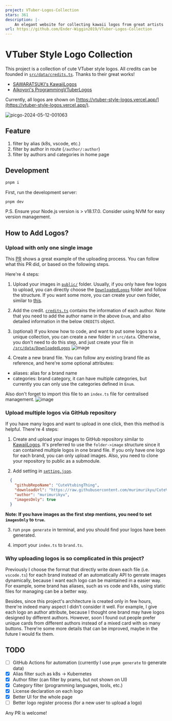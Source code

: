 ```yaml
---
project: VTuber-Logos-Collection
stars: 361
description: |-
    An elegant website for collecting kawaii logos from great artists
url: https://github.com/Ender-Wiggin2019/VTuber-Logos-Collection
---
```


# VTuber Style Logo Collection

This project is a collection of cute VTuber style logos. All credits can be founded in [`src/data/credits.ts`](https://github.com/Ender-Wiggin2019/VTuber-Logos-Collection/blob/main/src/data/credits.ts). Thanks to their great works!

- [SAWARATSUKI's KawaiiLogos](https://github.com/SAWARATSUKI/KawaiiLogos)
- [Aikoyori's ProgrammingVTuberLogos](https://github.com/Aikoyori/ProgrammingVTuberLogos)

Currently, all logos are shown on [https://vtuber-style-logos.vercel.app/](https://vtuber-style-logos.vercel.app/).

![picgo-2024-05-12-001063](https://github.com/Ender-Wiggin2019/VTuber-Logos-Collection/assets/49976407/ce7afc00-c040-4dde-b766-37e04bb7577b)

## Feature

1. filter by alias (k8s, vscode, etc.)
2. filter by author in route (`/author/:author`)
3. filter by authors and categories in home page

## Development

```bash
pnpm i
```

First, run the development server:

```bash
pnpm dev
```

P.S. Ensure your Node.js version is > v18.17.0. Consider using NVM for easy version management.


## How to Add Logos?

### Upload with only one single image

This [PR](https://github.com/Ender-Wiggin2019/VTuber-Logos-Collection/pull/28/files) shows a great example of the uploading process. You can follow what this PR did, or based on the following steps.

Here're 4 steps:

1. Upload your images in [`public/`](https://github.com/Ender-Wiggin2019/VTuber-Logos-Collection/tree/main/public) folder. Usually, if you only have few logos to upload, you can directly choose the [`DownloadedLogos`](https://github.com/Ender-Wiggin2019/VTuber-Logos-Collection/tree/main/public/DownloadedLogos) folder and follow the structure. If you want some more, you can create your own folder, similar to [this](https://github.com/Ender-Wiggin2019/VTuber-Logos-Collection/tree/main/public/VtuberLogos/LinuxMint).

2. Add the credit. [`credits.ts`](https://github.com/Ender-Wiggin2019/VTuber-Logos-Collection/blob/main/src/data/credits.ts) contains the information of each author. Note that you need to add the author name in the above `Enum`, and also detailed information in the below `CREDITS` object.

3. (optional) If you know how to code, and want to put some logos to a unique collection, you can create a new folder in `src/data`. Otherwise, you don't need to do this step, and just create your file in [`/src/data/DownloadedLogos`](https://github.com/Ender-Wiggin2019/VTuber-Logos-Collection/tree/main/src/data/DownloadedLogos)
![image](https://github.com/Ender-Wiggin2019/VTuber-Logos-Collection/assets/49976407/420c2613-bd1f-4d3b-8978-8da6acad9e5f)

4. Create a new brand file. You can follow any existing brand file as reference, and here're some optional attributes:
- aliases: alias for a brand name
- categories: brand category, it can have multiple categories, but currently you can only use the categories defined in `Enum`.

Also don't forget to import this file to an `index.ts` file for centralised management.
![image](https://github.com/Ender-Wiggin2019/VTuber-Logos-Collection/assets/49976407/d2737afa-3e9f-416b-a172-a44608fc7531)

### Upload multiple logos via GitHub repository

If you have many logos and want to upload in one click, then this method is helpful. There're 4 steps:

1. Create and upload your images to GitHub repository similar to [KawaiiLogos](https://github.com/SAWARATSUKI/KawaiiLogos). It's preferred to use the `folder->image` structure since it can contained multiple logos in one brand file. If you only have one logo for each brand, you can only upload images. Also, you need to clone your repository to public as a submodule.

2. Add setting in [`setting.json`](https://github.com/Ender-Wiggin2019/VTuber-Logos-Collection/blob/main/generate/config/setting.json).
```json
  {
    "githubRepoName": "CuteVtubingThing",
    "downloadUrl": "https://raw.githubusercontent.com/murimurikyu/CuteVtubingThing/main/",
    "author": "murimurikyu",
    "imagesOnly": true
  }
```
**Note: If you have images as the first step mentions, you need to set `imagesOnly` to `true`.**

3. run `pnpm generate` in terminal, and you should find your logos have been generated.

4. import your `index.ts` to `brand.ts`.

### Why uploading logos is so complicated in this project?

Previously I choose the format that directly write down each file (i.e. `vscode.ts`) for each brand instead of an automatically API to genrate images dynamically, because I want each logo can be maintained in a easier way. For example, some brand has aliases, such as vs code and k8s, using static files for managing can be a better way.

Besides, since this project's architecture is created only in few hours, there're indeed many aspect I didn't consider it well. For example, I give each logo an author attribute, because I thought one brand may have logos designed by different authors. However, soon I found out people prefer unique cards from different authors instead of a mixed card with so many buttons. There're some more details that can be improved, maybe in the future I would fix them.

## TODO

- [ ] GitHub Actions for automation (currently I use `pnpm generate` to generate data)
- [X] Alias filter such as k8s -> Kubernetes
- [X] Author filter (can filter by prams, but not shown on UI)
- [X] Category filter (programming languages, tools, etc.)
- [X] License declaration on each logo
- [X] Better UI for the whole page
- [ ] Better logo register process (for a new user to upload a logo)

Any PR is welcome!

